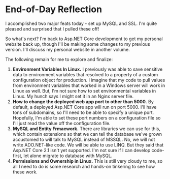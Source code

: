 # End-of-Day Reflection

I accomplished two major feats today - set up MySQL and SSL. I'm quite pleased and surprised that I pulled these off!

So what's next? I'm back to Asp.NET Core development to get my personal website back up, though I'll be making some changes to my previous
version. I'll discuss my personal website in another volume.

The following remain for me to explore and finalize:

1. **Environment Variables In Linux.** I previously was able to save sensitive data to environment variables that resolved to a property of a
custom configuration object for production. I imagine that my code to pull values from environment variables that worked in a Windows server will
work in Linux as well. But, I'm not sure how to set environmental variables in Linux. My hunch says I might set it in an Nginx server file.
2. **How to change the deployed web app port to other than 5000.** By default, a deployed Asp.NET Core app will run on port 5000. I'll have
tons of subdomains, so I'll need to be able to specify a unique port. Hopefully, I'm able to set these port numbers on a configuration file
so I'll just read the value off the configuration file.
3. **MySQL and Entity Frmaework.** There are libraries we can use for this, which contain extensions so that we can tell the database we've
grown accustomed to will talk to MySQL instead of MSSQL. No, we will not write ADO.NET-like code. We will be able to use LINQ. But they said that
Asp.NET Core 2.1 isn't yet supported. I'm not sure if I can develop code-first, let alone migrate to database with MySQL.
4. **Permissions and Ownership in Linux.** This is still very cloudy to me, so all I need to do is some research and hands-on tinkering to see
how these work.
